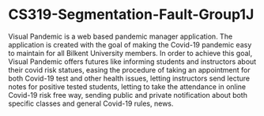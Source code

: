 # CS319-Segmentation-Fault-Group1J

Visual Pandemic is a web based pandemic manager application. The application  is created with the goal of making the Covid-19 pandemic easy to maintain for all Bilkent University members. In order to achieve this goal, Visual Pandemic  offers futures like informing students and instructors about their covid risk statues, easing the procedure of taking an appointment for both Covid-19 test and other health issues, letting instructors send lecture notes for positive tested students, letting to take the attendance in online Covid-19 risk free way, sending public and private notification about both specific classes and general Covid-19 rules, news.
